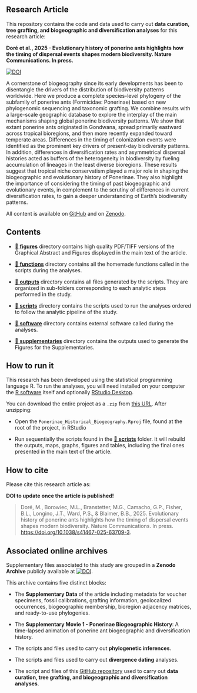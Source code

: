 
<!-- README.md is generated from README.Rmd. Please edit that file -->

## Research Article

This repository contains the code and data used to carry out **data
curation, tree grafting, and biogeographic and diversification
analyses** for this research article:

**Doré et al., 2025 - Evolutionary history of ponerine ants highlights
how the timing of dispersal events shapes modern biodiversity. Nature
Communications. In press.**

[![DOI](https://zenodo.org/badge/DOI/10.1038/s41467-025-63709-3.svg)](https://doi.org/10.1038/s41467-025-63709-3)

A cornerstone of biogeography since its early developments has been to
disentangle the drivers of the distribution of biodiversity patterns
worldwide. Here we produce a complete species-level phylogeny of the
subfamily of ponerine ants (Formicidae: Ponerinae) based on new
phylogenomic sequencing and taxonomic grafting. We combine results with
a large-scale geographic database to explore the interplay of the main
mechanisms shaping global ponerine biodiversity patterns. We show that
extant ponerine ants originated in Gondwana, spread primarily eastward
across tropical bioregions, and then more recently expanded toward
temperate areas. Differences in the timing of colonization events were
identified as the prominent key drivers of present-day biodiversity
patterns. In addition, differences in diversification rates and
asymmetrical dispersal histories acted as buffers of the heterogeneity
in biodiversity by fueling accumulation of lineages in the least diverse
bioregions. These results suggest that tropical niche conservatism
played a major role in shaping the biogeographic and evolutionary
history of Ponerinae. They also highlight the importance of considering
the timing of past biogeographic and evolutionary events, in complement
to the scrutiny of differences in current diversification rates, to gain
a deeper understanding of Earth’s biodiversity patterns.

All content is available on
[GitHub](https://github.com/MaelDore/Ponerinae_Historical_Biogeography)
and on [Zenodo](https://doi.org/10.5281/zenodo.14216556).

## Contents

- [:file_folder: **figures**](figures/) directory contains high quality
  PDF/TIFF versions of the Graphical Abstract and Figures displayed in
  the main text of the article.

- [:file_folder: **functions**](functions/) directory contains all the
  homemade functions called in the scripts during the analyses.

- [:file_folder: **outputs**](outputs/) directory contains all files
  generated by the scripts. They are organized in sub-folders
  corresponding to each analytic steps performed in the study.

- [:file_folder: **scripts**](scripts/) directory contains the scripts
  used to run the analyses ordered to follow the analytic pipeline of
  the study.

- [:file_folder: **software**](software/) directory contains external
  software called during the analyses.

- [:file_folder: **supplementaries**](supplementaries/) directory
  contains the outputs used to generate the Figures for the
  Supplementaries.

## How to run it

This research has been developed using the statistical programming
language R. To run the analyses, you will need installed on your
computer the [R software](https://cloud.r-project.org/) itself and
optionally [RStudio
Desktop](https://rstudio.com/products/rstudio/download/).

You can download the entire project as a `.zip` from [this
URL](https://github.com/MaelDore/Ponerinae_Historical_Biogeography/zipball/master/).
After unzipping:

- Open the `Ponerinae_Historical_Biogeography.Rproj` file, found at the
  root of the project, in RStudio

- Run sequentially the scripts found in the [:file_folder:
  **scripts**](scripts/) folder. It will rebuild the outputs, maps,
  graphs, figures and tables, including the final ones presented in the
  main text of the article.

## How to cite

Please cite this research article as:

**DOI to update once the article is published!**

> Doré, M., Borowiec, M.L., Branstetter, M.G., Camacho, G.P., Fisher,
> B.L., Longino, J.T., Ward, P.S., & Blaimer, B.B., 2025. Evolutionary
> history of ponerine ants highlights how the timing of dispersal events
> shapes modern biodiversity. Nature Communications. In press.
> <https://doi.org/10.1038/s41467-025-63709-3>.

## Associated online archives

Supplementary files associated to this study are grouped in a **Zenodo
Archive** publicly available at
[![DOI](https://zenodo.org/badge/DOI/10.5281/zenodo.14216556.svg)](https://doi.org/10.5281/zenodo.14216556).

This archive contains five distinct blocks:

- The **Supplementary Data** of the article including metadata for
  voucher specimens, fossil calibrations, grafting information,
  geolocalized occurrences, biogeographic membership, bioregion
  adjacency matrices, and ready-to-use phylogenies.

- The **Supplementary Movie 1 - Ponerinae Biogeographic History**: A
  time-lapsed animation of ponerine ant biogeographic and
  diversification history.

- The scripts and files used to carry out **phylogenetic inferences**.

- The scripts and files used to carry out **divergence dating**
  analyses.

- The script and files of this [GitHub
  repository](https://github.com/MaelDore/Ponerinae_Historical_Biogeography)
  used to carry out **data curation, tree grafting, and biogeographic
  and diversification analyses**.
